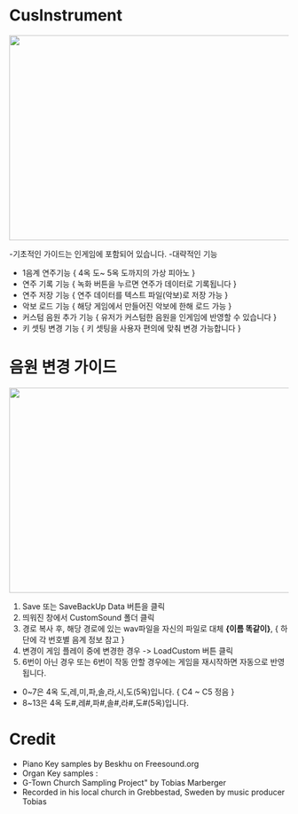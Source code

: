 # CusInstrument

<img src="https://user-images.githubusercontent.com/66342017/218859728-7e67f6e0-d180-4dff-8e2b-93d9e3ad0710.png"  width="700" height="370">

-기초적인 가이드는 인게임에 포함되어 있습니다.
-대략적인 기능
- 1음계 연주기능 { 4옥 도~ 5옥 도까지의 가상 피아노 }
- 연주 기록 기능 { 녹화 버튼을 누르면 연주가 데이터로 기록됩니다 }
- 연주 저장 기능 { 연주 데이터를 텍스트 파일(악보)로 저장 가능 }
- 악보 로드 기능 { 해당 게임에서 만들어진 악보에 한해 로드 가능 }
- 커스텀 음원 추가 기능 { 유저가 커스텀한 음원을 인게임에 반영할 수 있습니다 }
- 키 셋팅 변경 기능 { 키 셋팅을 사용자 편의에 맞춰 변경 가능합니다 }

# 음원 변경 가이드
<img src="https://user-images.githubusercontent.com/66342017/218858153-01fdfe58-f578-49e7-9506-ae3c634d3d16.JPG"  width="700" height="370">

1. Save 또는 SaveBackUp Data 버튼을 클릭
2. 띄워진 창에서 CustomSound 폴더 클릭
3. 경로 복사 후, 해당 경로에 있는 wav파일을 자신의 파일로 대체 __{이름 똑같이}__, { 하단에 각 번호별 음계 정보 참고 }
4. 변경이 게임 플레이 중에 변경한 경우 -> LoadCustom 버튼 클릭
5. 6번이 아닌 경우 또는 6번이 작동 안할 경우에는 게임을 재시작하면 자동으로 반영됩니다.

- 0~7은 4옥 도,레,미,파,솔,라,시,도(5옥)입니다. { C4 ~ C5 정음 }
- 8~13은 4옥 도#,레#,파#,솔#,라#,도#(5옥)입니다.

# Credit
- Piano Key samples by Beskhu on Freesound.org 
- Organ Key samples :
-   G-Town Church Sampling Project" by Tobias Marberger
-   Recorded in his local church in Grebbestad, Sweden by music producer Tobias
